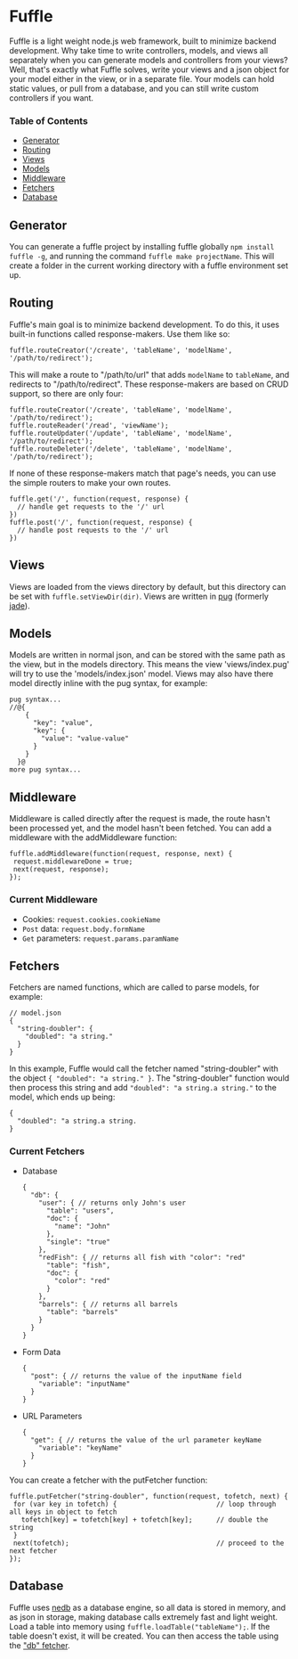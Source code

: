 # Fuffle
Fuffle is a light weight node.js web framework, built to minimize
backend development. Why take time to write controllers, models, and
views all separately when you can generate models and controllers from
your views? Well, that's exactly what Fuffle solves, write your views
and a json object for your model either in the view, or in a separate file.
Your models can hold static values, or pull from a database, and you can
still write custom controllers if you want.

### Table of Contents
- [Generator](#generator)
- [Routing](#routing)
- [Views](#views)
- [Models](#models)
- [Middleware](#middleware)
- [Fetchers](#fetchers)
- [Database](#database)

## Generator
You can generate a fuffle project by installing fuffle globally `npm install fuffle -g`,
 and running the command `fuffle make projectName`. This will create a folder
in the current working directory with a fuffle environment set up.

## Routing
Fuffle's main goal is to minimize backend development. To do this,
it uses built-in functions called response-makers. Use them like so:
```
fuffle.routeCreator('/create', 'tableName', 'modelName', '/path/to/redirect');
```
This will make a route to "/path/to/url" that adds `modelName` to `tableName`,
and redirects to "/path/to/redirect". These response-makers are based on
CRUD support, so there are only four:
```
fuffle.routeCreator('/create', 'tableName', 'modelName', '/path/to/redirect');
fuffle.routeReader('/read', 'viewName');
fuffle.routeUpdater('/update', 'tableName', 'modelName', '/path/to/redirect');
fuffle.routeDeleter('/delete', 'tableName', 'modelName', '/path/to/redirect');
```
If none of these response-makers match that page's needs, you can use the simple
routers to make your own routes.
```
fuffle.get('/', function(request, response) {
  // handle get requests to the '/' url
})
fuffle.post('/', function(request, response) {
  // handle post requests to the '/' url
})
```

## Views
Views are loaded from the views directory by default, but this directory
can be set with `fuffle.setViewDir(dir)`. Views are written in [pug](https://github.com/pugjs/pug)
(formerly [jade](http://jade-lang.com/)).

## Models
Models are written in normal json, and can be stored with the same path
as the view, but in the models directory. This means the view 'views/index.pug'
will try to use the 'models/index.json' model. Views may also have there model
directly inline with the pug syntax, for example:
```
pug syntax...
//@{
    {
      "key": "value",
      "key": {
        "value": "value-value"
      }
    }
  }@
more pug syntax...
```

## Middleware
Middleware is called directly after the request is made, the route hasn't been
processed yet, and the model hasn't been fetched. You can add a middleware with
the addMiddleware function:
```
fuffle.addMiddleware(function(request, response, next) {
 request.middlewareDone = true;
 next(request, response);
});
```
### Current Middleware
 - Cookies: `request.cookies.cookieName`
 - `Post` data: `request.body.formName`
 - `Get` parameters: `request.params.paramName`

## Fetchers
Fetchers are named functions, which are called to parse models, for example:
```
// model.json
{
  "string-doubler": {
    "doubled": "a string."
  }
}
```
In this example, Fuffle would call the fetcher named "string-doubler" with the object
`{ "doubled": "a string." }`. The "string-doubler" function would then process this string
and add `"doubled": "a string.a string."` to the model, which ends up being:
```
{
  "doubled": "a string.a string.
}
```
### Current Fetchers
 - Database
   ```
   {
     "db": {
       "user": { // returns only John's user
         "table": "users",
         "doc": {
           "name": "John"
         },
         "single": "true"
       },
       "redFish": { // returns all fish with "color": "red"
         "table": "fish",
         "doc": {
           "color": "red"
         }
       },
       "barrels": { // returns all barrels
         "table": "barrels"
       }
     }
   }
   ```
 - Form Data
   ```
   {
     "post": { // returns the value of the inputName field
       "variable": "inputName"
     }
   }
   ```
 - URL Parameters
   ```
   {
     "get": { // returns the value of the url parameter keyName
       "variable": "keyName"
     }
   }
   ```

You can create a fetcher with the putFetcher function:
```
fuffle.putFetcher("string-doubler", function(request, tofetch, next) {
 for (var key in tofetch) {                         // loop through all keys in object to fetch
   tofetch[key] = tofetch[key] + tofetch[key];      // double the string
 }
 next(tofetch);                                     // proceed to the next fetcher
});
```

## Database
Fuffle uses [nedb](https://github.com/louischatriot/nedb) as a database
engine, so all data is stored in memory, and as json in storage, making
database calls extremely fast and light weight. Load a table into memory using
`fuffle.loadTable("tableName");`. If the table doesn't exist, it will be created.
 You can then access the table using the ["db" fetcher](#fetchers).
